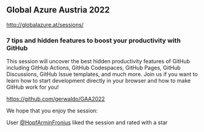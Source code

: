 ## Global Azure Austria 2022
http://globalazure.at/sessions/

### 7 tips and hidden features to boost your productivity with GitHub

This session will uncover the best hidden productivity features of GitHub including GitHub Actions, GitHub Codespaces, GitHub Pages, GitHub Discussions, GitHub Issue templates, and much more. Join us if you want to learn how to start development directly in your browser and how to make GitHub work for you!

https://github.com/gerwaldo/GAA2022

We hope that you enjoy the session:

User [@HopfArminFronius](https://github.com/HopfArminFronius) liked the session and rated with a star
